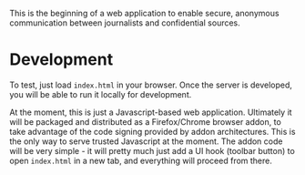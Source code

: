 This is the beginning of a web application to enable secure, anonymous
communication between journalists and confidential sources.

# Development

To test, just load `index.html` in your browser. Once the server is developed,
you will be able to run it locally for development.

At the moment, this is just a Javascript-based web application. Ultimately it
will be packaged and distributed as a Firefox/Chrome browser addon, to take
advantage of the code signing provided by addon architectures. This is the only
way to serve trusted Javascript at the moment. The addon code will be very
simple - it will pretty much just add a UI hook (toolbar button) to open
`index.html` in a new tab, and everything will proceed from there.
